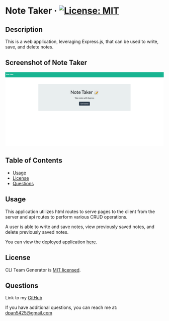 # Note Taker · [![License: MIT](https://img.shields.io/badge/License-MIT-yellow.svg)](https://opensource.org/licenses/MIT)

  ## Description

  This is a web application, leveraging Express.js, that can be used to write, save, and delete notes.

  ## Screenshot of Note Taker
  ![Image of Screenshot](./public/assets/images/note_taker_screenshot.png)
  
  
  ## Table of Contents
  
  * [Usage](#usage)
  * [License](#license)
  * [Questions](#questions)
  
  ## Usage 

  This application utilizes html routes to serve pages to the client from the server and api routes to perform various CRUD operations.

  A user is able to write and save notes, view previously saved notes, and delete previously saved notes.
  
  You can view the deployed application [here](https://express-note-taker-dp.herokuapp.com/).
  
  ## License
  
  CLI Team Generator is [MIT licensed](https://opensource.org/licenses/MIT).

  ## Questions

  Link to my [GitHub](https://github.com/dpan-5)
  
  If you have additional questions, you can reach me at: dpan5425@gmail.com
